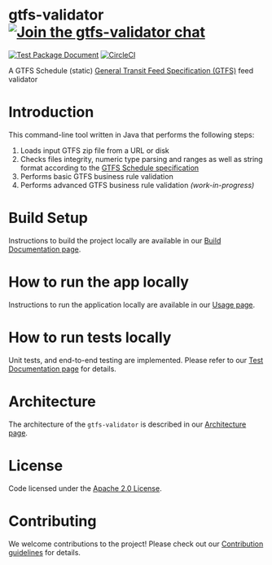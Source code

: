 # gtfs-validator [![Join the gtfs-validator chat](https://mobilitydata-io.herokuapp.com/badge.svg)](https://mobilitydata-io.herokuapp.com/)

[![Test Package Document](https://github.com/MobilityData/gtfs-validator/workflows/Test%20Package%20Document/badge.svg)](https://github.com/MobilityData/gtfs-validator/actions?query=workflow%3A%22Test+Package+Document%22) [![CircleCI](https://circleci.com/gh/MobilityData/gtfs-validator/tree/master.svg?style=svg)](https://circleci.com/gh/MobilityData/gtfs-validator/tree/master)


A GTFS Schedule (static) [General Transit Feed Specification (GTFS)](https://gtfs.mobilitydata.org/spec/gtfs-schedule) feed validator

# Introduction

This command-line tool written in Java that performs the following steps:
1. Loads input GTFS zip file from a URL or disk
1. Checks files integrity, numeric type parsing and ranges as well as string format according to the [GTFS Schedule specification](https://gtfs.mobilitydata.org/spec/gtfs-schedule#h.hc443y62gb8c)
1. Performs basic GTFS business rule validation
1. Performs advanced GTFS business rule validation *(work-in-progress)*

# Build Setup
Instructions to build the project locally are available in our [Build Documentation page]().

# How to run the app locally 
Instructions to run the application locally are available in our [Usage page]().

# How to run tests locally
Unit tests, and end-to-end testing are implemented. Please refer to our [Test Documentation page]() for details.

# Architecture
The architecture of the `gtfs-validator` is described in our [Architecture page]().

# License
Code licensed under the [Apache 2.0 License](http://www.apache.org/licenses/LICENSE-2.0).

# Contributing
We welcome contributions to the project! Please check out our [Contribution guidelines]() for details.
